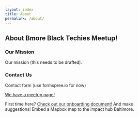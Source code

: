 ```yaml
---
layout: index
title: About
permalink: /about/
---
```


## About Bmore Black Techies Meetup!

### Our Mission

Our mission (this needs to be drafted).

### Contact Us
Contact form (use formspree.io for now)

[We have a meetup page!](https://www.meetup.com/Baltimore-Black-Techies-Meetup/)

First time here? [Check out our onboarding document!](https://drive.google.com/open?id=1JujPe0QZ8ag9k75vNo1eAEZqVrf3yFPAWMcMHWfmlak) And make suggestions!
Embed a Mapbox map to the impact hub Baltimore.
